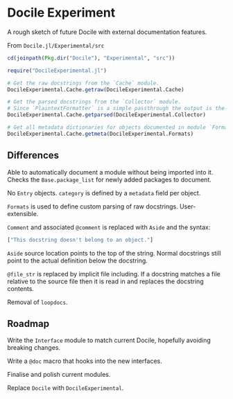 # Docile Experiment

A rough sketch of future Docile with external documentation features.

From `Docile.jl/Experimental/src`

```jl
cd(joinpath(Pkg.dir("Docile"), "Experimental", "src"))

require("DocileExperimental.jl")

# Get the raw docstrings from the `Cache` module.
DocileExperimental.Cache.getraw(DocileExperimental.Cache)

# Get the parsed docstrings from the `Collector` module.
# Since `PlaintextFormatter` is a simple passthrough the output is the same as above.
DocileExperimental.Cache.getparsed(DocileExperimental.Collector)

# Get all metadata dictionaries for objects documented in module `Formats`.
DocileExperimental.Cache.getmeta(DocileExperimental.Formats)
```

## Differences

Able to automatically document a module without being imported into it. Checks
the `Base.package_list` for newly added packages to document.

No `Entry` objects. `category` is defined by a `metadata` field per object.

`Formats` is used to define custom parsing of raw docstrings. User-extensible.

`Comment` and associated `@comment` is replaced with `Aside` and the syntax:

```jl
["This docstring doesn't belong to an object."]
```

`Aside` source location points to the top of the string. Normal docstrings still
point to the actual definition below the docstring.

`@file_str` is replaced by implicit file including. If a docstring matches a
file relative to the source file then it is read in and replaces the docstring
contents.

Removal of `loopdocs`.

## Roadmap

Write the `Interface` module to match current Docile, hopefully avoiding breaking changes.

Write a `@doc` macro that hooks into the new interfaces.

Finalise and polish current modules.

Replace `Docile` with `DocileExperimental`.
